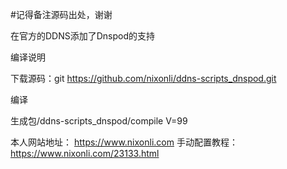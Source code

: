 #记得备注源码出处，谢谢

在官方的DDNS添加了Dnspod的支持

编译说明

下载源码：git https://github.com/nixonli/ddns-scripts_dnspod.git

编译

生成包/ddns-scripts_dnspod/compile V=99

本人网站地址： https://www.nixonli.com
手动配置教程： https://www.nixonli.com/23133.html
